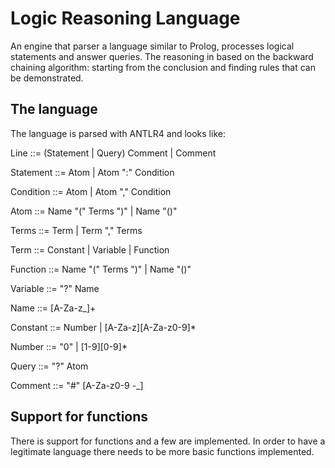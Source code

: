 # Logic Reasoning Language
An engine that parser a language similar to Prolog, processes logical statements and answer queries.
The reasoning in based on the backward chaining algorithm: starting from the conclusion and finding rules that can be demonstrated. 

## The language
The language is parsed with ANTLR4 and looks like:

Line ::= (Statement | Query) Comment | Comment

Statement ::= Atom | Atom ":" Condition

Condition ::= Atom | Atom "," Condition

Atom ::= Name "(" Terms ")" | Name "()"

Terms ::= Term | Term "," Terms

Term ::= Constant | Variable | Function

Function ::= Name "(" Terms ")" | Name "()"

Variable ::= "?" Name

Name ::= [A-Za-z_]+

Constant ::= Number | [A-Za-z][A-Za-z0-9]*

Number ::= "0" | [1-9][0-9]*

Query ::= "?" Atom

Comment ::= "#" [A-Za-z0-9 -_]

## Support for functions
There is support for functions and a few are implemented. In order to have a legitimate language there needs to be more basic functions implemented.
